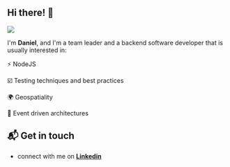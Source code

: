 ## Hi there! 👋

<p>
  <img src="https://visitor-badge.glitch.me/badge?page_id=syncush.github.welcome">
</p>

I'm **Daniel**, and I'm a team leader and a backend software developer that is usually interested in:

⚡ NodeJS

☑️ Testing techniques and best practices

🌍 Geospatiality

🧠 Event driven architectures

## 📬 Get in touch

* connect with me on [**Linkedin**](https://www.linkedin.com/in/daniel-hermon-927372144/)
